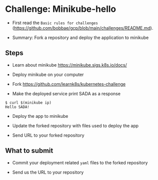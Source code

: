 # Challenge:  Minikube-hello

* First read the `Basic rules for challenges` (https://github.com/bobbae/gcp/blob/main/challenges/README.md). 

* Summary: Fork a repository and deploy the application to minikube 

## Steps

* Learn about minikube https://minikube.sigs.k8s.io/docs/ 

* Deploy minikube on your computer

* Fork https://github.com/learnk8s/kubernetes-challenge

* Make the deployed service print SADA as a response

```
$ curl $(minikube ip)
Hello SADA!
```

* Deploy the app to minikube



* Update the forked repository with files used to deploy the app

* Send URL to your forked repository

## What to submit

* Commit your deployment related `yaml` files to the forked repository

* Send us the URL to your repository
